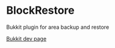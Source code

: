 BlockRestore
============

Bukkit plugin for area backup and restore

[Bukkit dev page](http://dev.bukkit.org/bukkit-plugins/blockrestore/)
